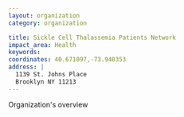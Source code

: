 ```yaml
---
layout: organization
category: organization

title: Sickle Cell Thalassemia Patients Network
impact_area: Health
keywords: 
coordinates: 40.671097,-73.940353
address: |
  1139 St. Johns Place
  Brooklyn NY 11213
---
```

Organization's overview

